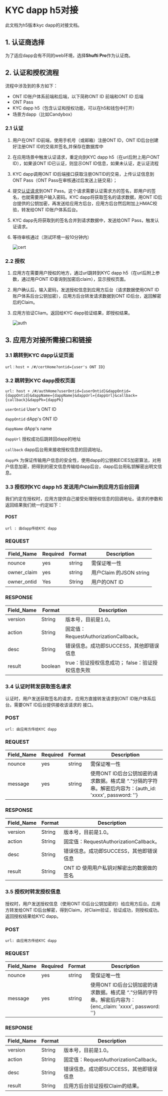 
# KYC dapp h5对接

此文档为h5版本kyc dapp的对接文档。

##  1. 认证商选择

为了适应dapp会有不同的web环境，选择**Shufti Pro**作为认证商。

## 2. 认证和授权流程

流程中涉及到的多方如下：

- ONT ID账户体系前端和后端，以下简称ONT ID 前端和ONT ID 后端
- ONT Pass
- KYC dapp h5（包含认证和授权功能，可以在h5和钱包中打开）
- 场景方dapp（比如Candybox）

### 2.1 认证

1. 用户在ONT ID前端，使用手机号（或邮箱）注册ONT ID，ONT ID后台创建好注册ONT ID的交易并签名,并保存在数据库中

2. 在应用场景中触发认证请求，重定向到KYC dapp h5（在url后附上用户ONT ID），如果该ONT ID已认证，则显示ONT ID信息，如果未认证，走认证流程

3. KYC dapp调用ONT ID后端接口获取注册ONTID的交易，上传认证信息到ONT Pass（ONT Pass在审核通过后发送上链交易）；

4. 提交[认证请求](http://pro-docs.ont.io/#/docs-cn/ontpass/overview)到ONT Pass。这个请求需要认证需求方的签名，即用户的签名，也就需要用户输入密码。KYC dapp将获取签名的请求数据，用ONT ID后台提供的公钥加密，再发送给应用方后台，应用方后台然后附加上HMAC校验，转发给ONT ID账户体系后台。

5.  KYC dapp先将获取到的签名合并到请求数据中，发送给ONT Pass，触发认证请求。

6. 等待审核通过（测试环境一般10分钟内）

   ![cert](https://raw.githubusercontent.com/ontio/documentation/master/pro-website-docs/assets/kyc/certification.jpg)

### 2.2 授权

1. 应用方在需要用户授权的地方，通过url跳转到KYC dapp h5（在url后附上参数，通过用户ONT ID查询到加密后claim），显示授权页面。

2. 用户确认后，输入密码，发送授权信息到应用方后台（请求数据使用ONT ID 账户体系后台公钥加密），应用方后台转发请求数据到ONT ID后台，返回解密后的Claim。

3. 应用方验证Cliam。返回给KYC dapp验证结果，即授权结果。

   ![auth](https://raw.githubusercontent.com/ontio/documentation/master/pro-website-docs/assets/kyc/auth.jpg)


## 3. 应用方对接所需接口和链接

### 3.1 跳转到KYC dapp认证页面

```
url：host + /#/certHome?ontid={user's ONT ID}
```

### 3.2 跳转到KYC dapp授权页面

```
url: host + /#/authHome?userOntid={userOntid}&dappOntid={dappOntid}&dappName={dappName}&dappUrl={dappUrl}&callback={callback}&dappPk={dappPk}
```

`userOntid` User's ONT ID

`dappOntid` dApp's ONT ID

`dappName` dApp's name

`dappUrl` 授权成功后跳转回dapp的地址

`callback` dapp后台用来接收授权信息的回调地址。

`dappPk` 为保证传输用户信息的安全性，使用dapp的公钥和ECIES加密算法，对用户信息加密，把得到的密文信息传输给dapp后台，dapp后台用私钥解密出明文信息。

### 3.3 授权时KYC dapp h5 发送用户Claim到应用方后台回调

我们约定在授权时，应用方提供自己接受处理授权信息的回调地址。请求的参数和返回结果我们统一约定如下：

#### POST

```
url	: 由dapp传给KYC dapp
```

### REQUEST

| Field_Name  | Required | Format | Description             |
| ----------- | -------- | ------ | ----------------------- |
| nounce      | yes      | string | 需保证唯一性            |
| owner_claim | yes      | string | 用户Claim 的JSON string |
| owner_ontid | Yes      | String | 用户的ONT ID            |

### RESPONSE

| Field_Name | Format  | Description                                      |
| ---------- | ------- | ------------------------------------------------ |
| version    | String  | 版本号，目前是1.0。                              |
| action     | String  | 固定值：RequestAuthorizationCallback。           |
| desc       | String  | 错误信息。成功即SUCCESS，其他即错误信息          |
| result     | boolean | true：验证授权信息成功； false：验证授权信息失败 |

### 3.4 认证时转发获取签名请求

认证时，用户发送获取签名的请求，应用方直接转发请求到ONT ID账户体系后台。需要ONT ID后台提供接收该请求的 接口。

### POST

```
url: 由应用方传给KYC dapp
```

### REQUEST

| Field_Name | Required | Format | Description                                                  |
| ---------- | -------- | ------ | ------------------------------------------------------------ |
| nounce     | yes      | string | 需保证唯一性                                                 |
| message    | yes      | string | 使用ONT ID后台公钥加密的请求数据。格式是 “.”分隔的字符串。解密后内容为：{auth_id: 'xxxx', password: ''} |

### RESPONSE

| Field_Name | Format | Description                                |
| ---------- | ------ | ------------------------------------------ |
| version    | String | 版本号，目前是1.0。                        |
| action     | String | 固定值：RequestAuthorizationCallback。     |
| desc       | String | 错误信息。成功即SUCCESS，其他即错误信息    |
| result     | String | ONT  ID 使用用户私钥对解密出的数据做的签名 |

### 3.5 授权时转发授权信息

授权时，用户发送授权信息（使用ONT ID后台公钥加密的）给应用方后台。应用方转发给ONT ID后台解密，得到Claim，对Claim验证，验证成功，则授权成功。返回授权结果给KYC dapp。

### POST

```
url: 由应用方传给KYC dapp
```

### REQUEST

| Field_Name | Required | Format | Description                                                  |
| ---------- | -------- | ------ | ------------------------------------------------------------ |
| nounce     | yes      | string | 需保证唯一性                                                 |
| message    | yes      | string | 使用ONT ID后台公钥加密的请求数据。格式是 “.”分隔的字符串。解密后内容为：{enc_claim: 'xxxx', password: ''} |

### RESPONSE

| Field_Name | Format | Description                             |
| ---------- | ------ | --------------------------------------- |
| version    | String | 版本号，目前是1.0。                     |
| action     | String | 固定值：RequestAuthorizationCallback。  |
| desc       | String | 错误信息。成功即SUCCESS，其他即错误信息 |
| result     | String | 应用方后台验证授权Claim的结果。         |